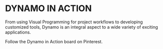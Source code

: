 DYNAMO IN ACTION
================

From using Visual Programming for project workflows to developing customized tools, Dynamo is an integral aspect to a wide variety of exciting applications.

Follow the Dynamo in Action board on Pinterest.
